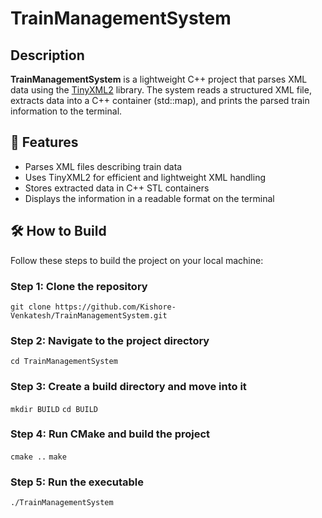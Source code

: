 # TrainManagementSystem

## Description 
**TrainManagementSystem** is a lightweight C++ project that parses XML data using the [TinyXML2](https://github.com/leethomason/tinyxml2) library. The system reads a structured XML file, extracts data into a C++ container (std::map), and prints the parsed train information to the terminal.

## 📌 Features

- Parses XML files describing train data
- Uses TinyXML2 for efficient and lightweight XML handling
- Stores extracted data in C++ STL containers
- Displays the information in a readable format on the terminal

## 🛠️ How to Build

Follow these steps to build the project on your local machine:

### Step 1: Clone the repository
```git clone https://github.com/Kishore-Venkatesh/TrainManagementSystem.git```

### Step 2: Navigate to the project directory
```cd TrainManagementSystem```

### Step 3: Create a build directory and move into it
```mkdir BUILD```
```cd BUILD```

### Step 4: Run CMake and build the project
```cmake ..```
```make```

### Step 5: Run the executable
```./TrainManagementSystem```
